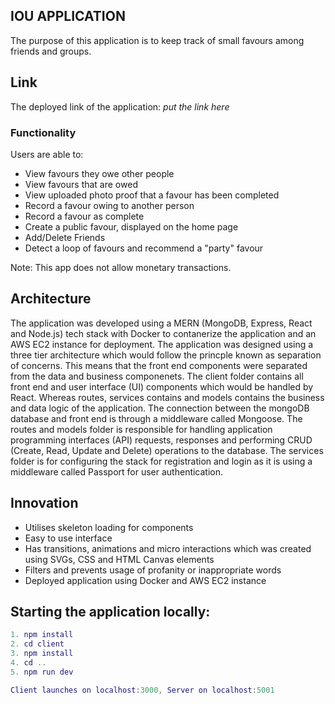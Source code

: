 ## IOU APPLICATION
The purpose of this application is to keep track of small favours among friends and groups. 

## Link
The deployed link of the application: *put the link here*

### Functionality
Users are able to:
- View favours they owe other people
- View favours that are owed
- View uploaded photo proof that a favour has been completed
- Record a favour owing to another person
- Record a favour as complete
- Create a public favour, displayed on the home page
- Add/Delete Friends
- Detect a loop of favours and recommend a "party" favour

Note: This app does not allow monetary transactions.

## Architecture 
The application was developed using a MERN (MongoDB, Express, React and Node.js) tech stack with Docker to contanerize the application and an AWS EC2 instance for deployment. The application was designed using a three tier architecture which would follow the princple known as separation of concerns. This means that the front end components were separated from the data and business componenets. The client folder contains all front end and user interface (UI) components which would be handled by React. Whereas routes, services contains and models contains the business and data logic of the application. The connection between the mongoDB database and front end is through a middleware called Mongoose. The routes and models folder is responsible for handling application programming interfaces (API) requests, responses and performing CRUD (Create, Read, Update and Delete) operations to the database. The services folder is for configuring the stack for registration and login as it is using a middleware called Passport for user authentication.


## Innovation 
- Utilises skeleton loading for components
- Easy to use interface
- Has transitions, animations and micro interactions which was created using SVGs, CSS and HTML Canvas elements 
- Filters and prevents usage of profanity or inappropriate words
- Deployed application using Docker and AWS EC2 instance


## Starting the application locally:

```lua
1. npm install
2. cd client
3. npm install
4. cd ..
5. npm run dev 

Client launches on localhost:3000, Server on localhost:5001
```
